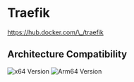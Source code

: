 # Traefik

<https://hub.docker.com/\_/traefik>

## Architecture Compatibility

![x64 Version](https://img.shields.io/docker/v/amd64/traefik/latest?arch=amd64&label=x64) ![Arm64 Version](https://img.shields.io/docker/v/arm64v8/traefik?label=arm64)
